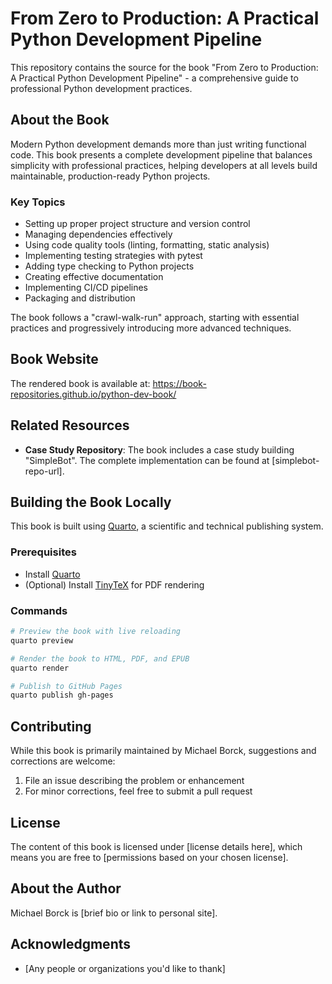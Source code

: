 # From Zero to Production: A Practical Python Development Pipeline

This repository contains the source for the book "From Zero to Production: A Practical Python Development Pipeline" - a comprehensive guide to professional Python development practices.

## About the Book

Modern Python development demands more than just writing functional code. This book presents a complete development pipeline that balances simplicity with professional practices, helping developers at all levels build maintainable, production-ready Python projects.

### Key Topics

- Setting up proper project structure and version control
- Managing dependencies effectively
- Using code quality tools (linting, formatting, static analysis)
- Implementing testing strategies with pytest
- Adding type checking to Python projects
- Creating effective documentation
- Implementing CI/CD pipelines
- Packaging and distribution

The book follows a "crawl-walk-run" approach, starting with essential practices and progressively introducing more advanced techniques.

## Book Website

The rendered book is available at: https://book-repositories.github.io/python-dev-book/

## Related Resources

- **Case Study Repository**: The book includes a case study building "SimpleBot". The complete implementation can be found at [simplebot-repo-url].

## Building the Book Locally

This book is built using [Quarto](https://quarto.org/), a scientific and technical publishing system.

### Prerequisites

- Install [Quarto](https://quarto.org/docs/get-started/)
- (Optional) Install [TinyTeX](https://quarto.org/docs/output-formats/pdf-basics.html) for PDF rendering

### Commands

```bash
# Preview the book with live reloading
quarto preview

# Render the book to HTML, PDF, and EPUB
quarto render

# Publish to GitHub Pages
quarto publish gh-pages
```

## Contributing

While this book is primarily maintained by Michael Borck, suggestions and corrections are welcome:

1. File an issue describing the problem or enhancement
2. For minor corrections, feel free to submit a pull request

## License

The content of this book is licensed under [license details here], which means you are free to [permissions based on your chosen license].

## About the Author

Michael Borck is [brief bio or link to personal site].

## Acknowledgments

- [Any people or organizations you'd like to thank]